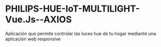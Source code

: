 # PHILIPS-HUE-IoT-MULTILIGHT-Vue.Js--AXIOS
Aplicación que permite controlar las luces hue de tu hogar mediante una aplicación web responsive
